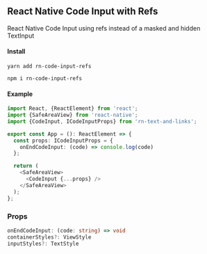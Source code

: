 ## React Native Code Input with Refs

React Native Code Input using refs instead of a masked and hidden TextInput

#### Install

```
yarn add rn-code-input-refs
```

```
npm i rn-code-input-refs
```

#### Example

```ts
import React, {ReactElement} from 'react';
import {SafeAreaView} from 'react-native';
import {CodeInput, ICodeInputProps} from 'rn-text-and-links';

export const App = (): ReactElement => {
  const props: ICodeInputProps = {
    onEndCodeInput: (code) => console.log(code)
  };

  return (
    <SafeAreaView>
      <CodeInput {...props} />
    </SafeAreaView>
  );
};
```

### Props

```ts
onEndCodeInput: (code: string) => void
containerStyles?: ViewStyle
inputStyles?: TextStyle
```